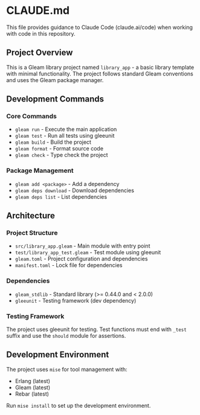 # CLAUDE.md

This file provides guidance to Claude Code (claude.ai/code) when working with code in this repository.

## Project Overview

This is a Gleam library project named `library_app` - a basic library template with minimal functionality. The project follows standard Gleam conventions and uses the Gleam package manager.

## Development Commands

### Core Commands
- `gleam run` - Execute the main application
- `gleam test` - Run all tests using gleeunit
- `gleam build` - Build the project
- `gleam format` - Format source code
- `gleam check` - Type check the project

### Package Management
- `gleam add <package>` - Add a dependency
- `gleam deps download` - Download dependencies
- `gleam deps list` - List dependencies

## Architecture

### Project Structure
- `src/library_app.gleam` - Main module with entry point
- `test/library_app_test.gleam` - Test module using gleeunit
- `gleam.toml` - Project configuration and dependencies
- `manifest.toml` - Lock file for dependencies

### Dependencies
- `gleam_stdlib` - Standard library (>= 0.44.0 and < 2.0.0)
- `gleeunit` - Testing framework (dev dependency)

### Testing Framework
The project uses gleeunit for testing. Test functions must end with `_test` suffix and use the `should` module for assertions.

## Development Environment

The project uses `mise` for tool management with:
- Erlang (latest)
- Gleam (latest) 
- Rebar (latest)

Run `mise install` to set up the development environment.